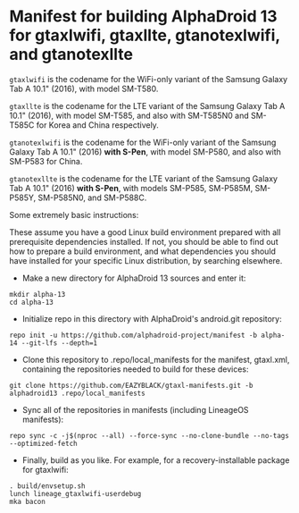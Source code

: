 # Manifest for building AlphaDroid 13 for gtaxlwifi, gtaxllte, gtanotexlwifi, and gtanotexllte

`gtaxlwifi` is the codename for the WiFi-only variant of the Samsung Galaxy Tab A 10.1" (2016), with model SM-T580.

`gtaxllte` is the codename for the LTE variant of the Samsung Galaxy Tab A 10.1" (2016), with model SM-T585, and also with SM-T585N0 and SM-T585C for Korea and China respectively.

`gtanotexlwifi` is the codename for the WiFi-only variant of the Samsung Galaxy Tab A 10.1" (2016) **with S-Pen**, with model SM-P580, and also with SM-P583 for China.

`gtanotexllte` is the codename for the LTE variant of the Samsung Galaxy Tab A 10.1" (2016) **with S-Pen**, with models SM-P585, SM-P585M, SM-P585Y, SM-P585N0, and SM-P588C.

Some extremely basic instructions:

These assume you have a good Linux build environment prepared with all prerequisite dependencies installed. If not, you should be able to find out how to prepare a build environment, and what dependencies you should have installed for your specific Linux distribution, by searching elsewhere.

- Make a new directory for AlphaDroid 13 sources and enter it:
```
mkdir alpha-13
cd alpha-13
```

- Initialize repo in this directory with AlphaDroid's android.git repository:
```
repo init -u https://github.com/alphadroid-project/manifest -b alpha-14 --git-lfs --depth=1
```

- Clone this repository to .repo/local_manifests for the manifest, gtaxl.xml, containing the repositories needed to build for these devices:
```
git clone https://github.com/EAZYBLACK/gtaxl-manifests.git -b alphadroid13 .repo/local_manifests
```

- Sync all of the repositories in manifests (including LineageOS manifests):
```
repo sync -c -j$(nproc --all) --force-sync --no-clone-bundle --no-tags --optimized-fetch
```

- Finally, build as you like. For example, for a recovery-installable package for gtaxlwifi:
```
. build/envsetup.sh
lunch lineage_gtaxlwifi-userdebug
mka bacon
```
